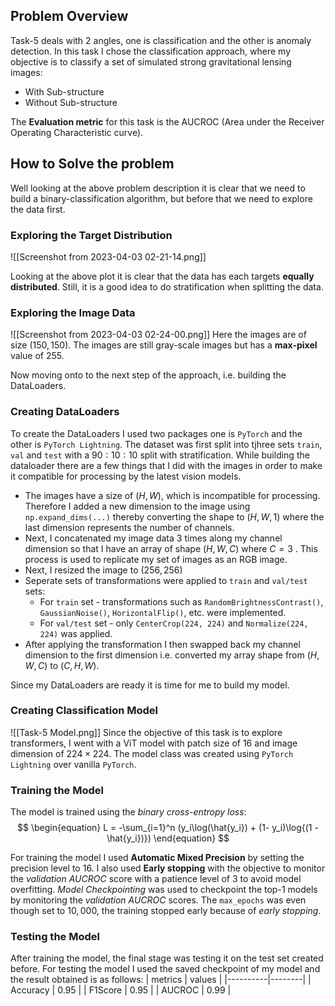 
## Problem Overview

Task-5 deals with 2 angles, one is classification and the other is anomaly detection. In this task I chose the classification approach, where my objective is to classify a set of simulated strong gravitational lensing images:

* With Sub-structure
* Without Sub-structure

The **Evaluation metric** for this task is the AUCROC (Area under the Receiver Operating Characteristic curve).

## How to Solve the problem

Well looking at the above problem description it is clear that we need to build a 
binary-classification algorithm, but before that we need to explore the data first. 

### Exploring the Target Distribution
![[Screenshot from 2023-04-03 02-21-14.png]]

Looking at the above plot it is clear that the data has each targets **equally distributed**. Still, it is a good idea to do stratification when splitting the data.

### Exploring the Image Data
![[Screenshot from 2023-04-03 02-24-00.png]]
Here the images are of size $(150, 150)$. The images are still gray-scale images but has a **max-pixel** value of $255$.

Now moving onto to the next step of the approach, i.e. building the DataLoaders. 

### Creating DataLoaders
To create the DataLoaders I used two packages one is `PyTorch` and the other is `PyTorch Lightning`. The dataset was first split into tjhree sets `train`, `val` and `test` with a $90:10:10$ split with stratification. While building the dataloader there are a few things that I did with the images in order to make it compatible for processing by the latest vision models.
* The images have a size of $(H, W)$, which is incompatible for processing. Therefore I added a new dimension to the image using `np.expand_dims(...)` thereby converting the shape to $(H, W, 1)$ where the last dimension represents the number of channels.
* Next, I concatenated my image data $3$ times along my channel dimension so that I have an array of shape $(H, W, C)$ where $C=3$ . This process is used to replicate my set of images as an RGB image.
* Next, I resized the image to $(256, 256)$
* Seperate sets of transformations were applied to `train` and `val/test` sets:
	* For `train` set - transformations such as `RandomBrightnessContrast()`, `GaussianNoise()`, `HorizontalFlip()`, etc. were implemented.
	* For `val/test` set - only `CenterCrop(224, 224)` and `Normalize(224, 224)` was applied.
* After applying the transformation I then swapped back my channel dimension to the first dimension i.e. converted my array shape from $(H, W, C)$ to $(C, H, W)$.

Since my DataLoaders are ready it is time for me to build my model.

### Creating Classification Model
![[Task-5 Model.png]]
Since the objective of this task is to explore transformers, I went with a ViT model with patch size of $16$ and image dimension of $224 \times 224$. 
The model class was created using `PyTorch Lightning` over vanilla `PyTorch`.

### Training the Model

The model is trained using the *binary cross-entropy loss*:
$$
\begin{equation}
L = -\sum_{i=1}^n (y_i\log(\hat{y_i}) + (1- y_i)\log{(1 - \hat{y_i})})
\end{equation}
$$

For training the model I used **Automatic Mixed Precision** by setting the precision level to $16$. I also used **Early stopping** with the objective to monitor the *validation AUCROC* score with a patience level of $3$ to avoid model overfitting. *Model Checkpointing* was used to checkpoint the top-1 models by monitoring the *validation AUCROC* scores. 
The `max_epochs` was even though set to $10,000$, the training stopped early because of *early stopping*.

### Testing the Model

After training the model, the final stage was testing it on the test set created before. For testing the model I used the saved checkpoint of my model and the result obtained is as follows:
| metrics  | values |
|----------|--------|
| Accuracy | 0.95   |
| F1Score  | 0.95   |
| AUCROC   | 0.99   |

